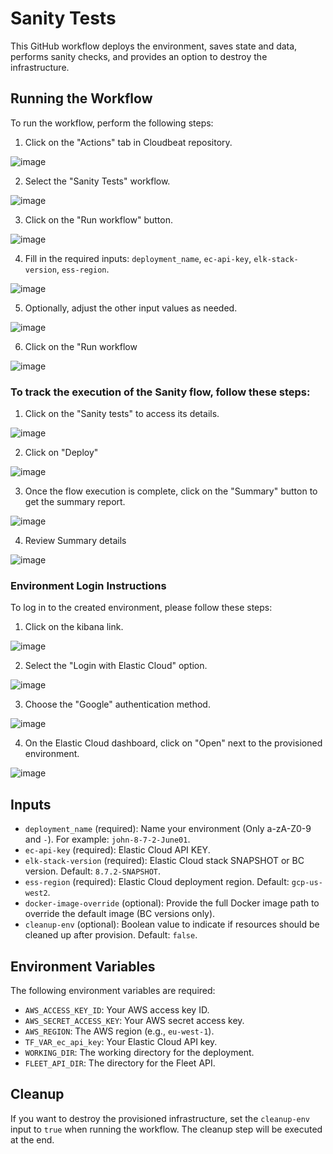 # Sanity Tests

This GitHub workflow deploys the environment, saves state and data, performs sanity checks, and provides an option to destroy the infrastructure.

## Running the Workflow

To run the workflow, perform the following steps:

1. Click on the "Actions" tab in Cloudbeat repository.

![image](https://github.com/elastic/cloudbeat/assets/99176494/2686668f-7be6-4b55-a37b-e37426c1a0e1)

2. Select the "Sanity Tests" workflow.

![image](https://github.com/elastic/cloudbeat/assets/99176494/f2e8ce8f-11f5-483d-b067-b24db3f58114)

3. Click on the "Run workflow" button.

![image](https://github.com/elastic/cloudbeat/assets/99176494/115fdd53-cff7-406a-bc3d-d65d5199389f)

4. Fill in the required inputs: `deployment_name`, `ec-api-key`, `elk-stack-version`, `ess-region`.

![image](https://github.com/elastic/cloudbeat/assets/99176494/06d8144d-13cc-4e13-92fc-19f52ce8206b)

5. Optionally, adjust the other input values as needed.

![image](https://github.com/elastic/cloudbeat/assets/99176494/bac5004d-7cbc-4a34-8127-3acd11acc90e)

6. Click on the "Run workflow

![image](https://github.com/elastic/cloudbeat/assets/99176494/5e5131ba-264e-4444-8879-aa612d5de778)


### To track the execution of the Sanity flow, follow these steps:

1. Click on the "Sanity tests" to access its details.

![image](https://github.com/elastic/cloudbeat/assets/99176494/abe8182d-4229-41bd-8604-ed5202d23574)


2. Click on "Deploy"

![image](https://github.com/elastic/cloudbeat/assets/99176494/230743cf-02ff-40cb-9069-d747b460824c)

3. Once the flow execution is complete, click on the "Summary" button to get the summary report.

![image](https://github.com/elastic/cloudbeat/assets/99176494/7751d919-1605-4d07-9cfd-c98336051e3d)

4. Review Summary details

![image](https://github.com/elastic/cloudbeat/assets/99176494/1b41fba0-0ee5-4d37-b2f8-cdd6f632eadc)

### Environment Login Instructions

To log in to the created environment, please follow these steps:

1. Click on the kibana link.

![image](https://github.com/elastic/cloudbeat/assets/99176494/500351cf-6029-4bd5-bc6f-e6e046fbb73d)

2. Select the "Login with Elastic Cloud" option.

![image](https://github.com/elastic/cloudbeat/assets/99176494/c3c1521e-e997-43ce-af76-b00aa0fa353a)

3. Choose the "Google" authentication method.

![image](https://github.com/elastic/cloudbeat/assets/99176494/f5209ed8-3bd7-420e-a3d1-cffb4c3711c9)

4. On the Elastic Cloud dashboard, click on "Open" next to the provisioned environment.

![image](https://github.com/elastic/cloudbeat/assets/99176494/b2bcf5f3-d463-4d2c-8073-8ef9183c9ada)


## Inputs

- `deployment_name` (required): Name your environment (Only a-zA-Z0-9 and `-`). For example: `john-8-7-2-June01`.
- `ec-api-key` (required): Elastic Cloud API KEY.
- `elk-stack-version` (required): Elastic Cloud stack SNAPSHOT or BC version. Default: `8.7.2-SNAPSHOT`.
- `ess-region` (required): Elastic Cloud deployment region. Default: `gcp-us-west2`.
- `docker-image-override` (optional): Provide the full Docker image path to override the default image (BC versions only).
- `cleanup-env` (optional): Boolean value to indicate if resources should be cleaned up after provision. Default: `false`.

## Environment Variables

The following environment variables are required:

- `AWS_ACCESS_KEY_ID`: Your AWS access key ID.
- `AWS_SECRET_ACCESS_KEY`: Your AWS secret access key.
- `AWS_REGION`: The AWS region (e.g., `eu-west-1`).
- `TF_VAR_ec_api_key`: Your Elastic Cloud API key.
- `WORKING_DIR`: The working directory for the deployment.
- `FLEET_API_DIR`: The directory for the Fleet API.

## Cleanup

If you want to destroy the provisioned infrastructure, set the `cleanup-env` input to `true` when running the workflow. The cleanup step will be executed at the end.
